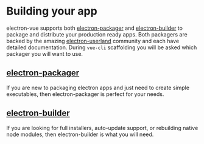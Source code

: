# Building your app

electron-vue supports both [electron-packager](https://github.com/electron-userland/electron-packager) and [electron-builder](https://github.com/electron-userland/electron-builder) to package and distribute your production ready apps. Both packagers are backed by the amazing [electron-userland](https://github.com/electron-userland) community and each have detailed documentation. During `vue-cli` scaffolding you will be asked which packager you will want to use.

## [electron-packager](using-electron-packager.md)

If you are new to packaging electron apps and just need to create simple executables, then electron-packager is perfect for your needs.

## [electron-builder](using-electron-builder.md)

If you are looking for full installers, auto-update support, or rebuilding native node modules, then electron-builder is what you will need.


